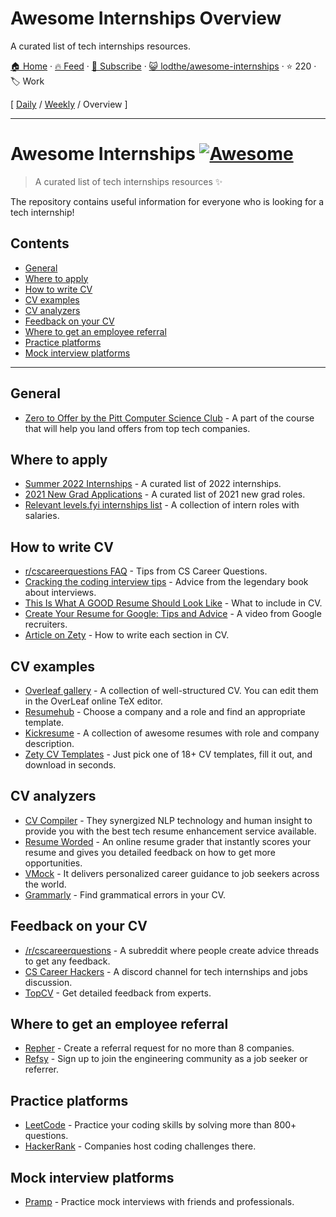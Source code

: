 # Awesome Internships Overview

A curated list of tech internships resources.

[🏠 Home](/README.md) · [🔥 Feed](https://test.trackawesomelist.com/lodthe/awesome-internships/rss.xml) · [📮 Subscribe](https://trackawesomelist.us17.list-manage.com/subscribe?u=d2f0117aa829c83a63ec63c2f&id=36a103854c) · [😺 lodthe/awesome-internships](https://github.com/lodthe/awesome-internships/blob/main/README.md) · ⭐ 220 · 🏷️ Work

[ [Daily](/content/lodthe/awesome-internships/README.md) / [Weekly](/content/lodthe/awesome-internships/week/README.md) / Overview ]

---

# Awesome Internships [![Awesome](https://awesome.re/badge.svg)](https://awesome.re)

> A curated list of tech internships resources ✨

The repository contains useful information for everyone who is looking for a tech internship!

## Contents

*   [General](#general)
*   [Where to apply](#where-to-apply)
*   [How to write CV](#how-to-write-cv)
*   [CV examples](#cv-examples)
*   [CV analyzers](#cv-analyzers)
*   [Feedback on your CV](#feedback-on-your-cv)
*   [Where to get an employee referral](#where-to-get-an-employee-referral)
*   [Practice platforms](#practice-platforms)
*   [Mock interview platforms](#mock-interview-platforms)

***

## General

*   [Zero to Offer by the Pitt Computer Science Club](https://pittcs.wiki/zero-to-offer/) - A part of the course that will help you land offers from top tech companies.

## Where to apply

*   [Summer 2022 Internships](https://github.com/pittcsc/Summer2022-Internships) - A curated list of 2022 internships.
*   [2021 New Grad Applications](https://github.com/Pitt-CSC/NewGrad-2021) - A curated list of 2021 new grad roles.
*   [Relevant levels.fyi internships list](https://www.levels.fyi/internships/) - A collection of intern roles with salaries.

## How to write CV

*   [r/cscareerquestions FAQ](https://www.reddit.com/r/cscareerquestions/wiki/faq_resumes) - Tips from CS Career Questions.
*   [Cracking the coding interview tips](https://www.notion.so/lodthe/Cracking-the-coding-interview-tips-301b9b8df5bd422aa9dbf37604afe9e9) - Advice from the legendary book about interviews.
*   [This Is What A GOOD Resume Should Look Like](https://www.careercup.com/resume) - What to include in CV.
*   [Create Your Resume for Google: Tips and Advice](https://www.youtube.com/watch?v=BYUy1yvjHxE\&feature=youtu.be) - A video from Google recruiters.
*   [Article on Zety](https://zety.com/blog/computer-science-resume) - How to write each section in CV.

## CV examples

*   [Overleaf gallery](https://ru.overleaf.com/gallery/tagged/cv) - A collection of well-structured CV. You can edit them in the OverLeaf online TeX editor.
*   [Resumehub](https://resumehub.org) - Choose a company and a role and find an appropriate template.
*   [Kickresume](https://www.kickresume.com/en/help-center/software-engineering-resume-samples) - A collection of awesome resumes with role and company description.
*   [Zety CV Templates](https://zety.com/cv-templates) - Just pick one of 18+ CV templates, fill it out, and download in seconds.

## CV analyzers

*   [CV Compiler](https://cvcompiler.com) - They synergized NLP technology and human insight to provide you with the best tech resume enhancement service available.
*   [Resume Worded](https://resumeworded.com) - An online resume grader that instantly scores your resume and gives you detailed feedback on how to get more opportunities.
*   [VMock](https://www.vmock.com) - It delivers personalized career guidance to job seekers across the world.
*   [Grammarly](https://grammarly.com/) - Find grammatical errors in your CV.

## Feedback on your CV

*   [/r/cscareerquestions](https://www.reddit.com/r/cscareerquestions) - A subreddit where people create advice threads to get any feedback.
*   [CS Career Hackers](https://discord.gg/6EyEDKk) - A discord channel for tech internships and jobs discussion.
*   [TopCV](https://www.topcv.com) - Get detailed feedback from experts.

## Where to get an employee referral

*   [Repher](https://repher.me) - Create a referral request for no more than 8 companies.
*   [Refsy](https://refsy.io) - Sign up to join the engineering community as a job seeker or referrer.

## Practice platforms

*   [LeetCode](https://leetcode.com) - Practice your coding skills by solving more than 800+ questions.
*   [HackerRank](https://www.hackerrank.com) - Companies host coding challenges there.

## Mock interview platforms

*   [Pramp](https://www.pramp.com) - Practice mock interviews with friends and professionals.


